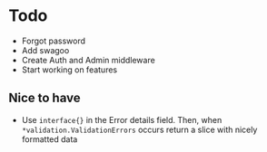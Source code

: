 # Todo

* Forgot password
* Add swagoo
* Create Auth and Admin middleware
* Start working on features

## Nice to have
* Use `interface{}` in the Error details field. Then, when `*validation.ValidationErrors` occurs return a slice with nicely formatted data